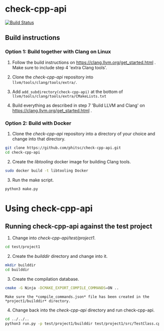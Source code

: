 # check-cpp-api

[![Build Status](https://travis-ci.com/phitsc/check-cpp-api.svg?token=RqqkynutptY9gpoo5YZP&branch=master)](https://travis-ci.com/phitsc/check-cpp-api)


## Build instructions

### Option 1: Build together with Clang on Linux

1. Follow the build instructions on https://clang.llvm.org/get_started.html . Make sure to include step 4 'extra Clang tools'.

2. Clone the *check-cpp-api* repository into `llvm/tools/clang/tools/extra/`.

3. Add `add_subdirectory(check-cpp-api)` at the bottom of `llvm/tools/clang/tools/extra/CMakeLists.txt`

4. Build everything as described in step 7 'Build LLVM and Clang' on https://clang.llvm.org/get_started.html .

### Option 2: Build with Docker

1. Clone the *check-cpp-api* repository into a directory of your choice and change into that directory.

```bash
git clone https://github.com/phitsc/check-cpp-api.git
cd check-cpp-api
```

2. Create the *libtooling* docker image for building Clang tools.

```bash
sudo docker build -t libtooling Docker
```

3. Run the make script.

```bash
python3 make.py
```

# Using check-cpp-api

## Running check-cpp-api against the test project

1. Change into *check-cpp-api/test/project1*.

```bash
cd test/project1
```

2. Create the *builddir* directory and change into it.

```bash
mkdir builddir
cd builddir
```

3. Create the compilation database.

```bash
cmake -G Ninja -DCMAKE_EXPORT_COMPILE_COMMANDS=ON ..
```

    Make sure the *compile_commands.json* file has been created in the *project1/builddir* directory.

4. Change back into the *check-cpp-api* directory and run check-cpp-api.

```bash
cd ../../..
python3 run.py -p test/project1/builddir test/project1/src/TestClass.cpp
```

